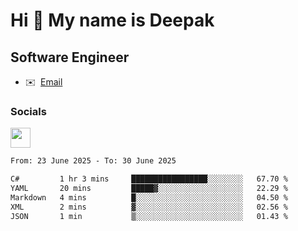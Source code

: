 Hi 👋 My name is Deepak
=======================

Software Engineer
-----------------
* ✉️  [Email](mailto:kumar.neu19@gmail.com)


### Socials

<p align="left"><a href="https://www.linkedin.com/in/deepak94kumar" target="_blank" rel="noreferrer"><img src="https://raw.githubusercontent.com/danielcranney/readme-generator/main/public/icons/socials/linkedin.svg" width="32" height="32" /></a></p>

<!--START_SECTION:waka-->

```txt
From: 23 June 2025 - To: 30 June 2025

C#         1 hr 3 mins     █████████████████░░░░░░░░   67.70 %
YAML       20 mins         █████▓░░░░░░░░░░░░░░░░░░░   22.29 %
Markdown   4 mins          █░░░░░░░░░░░░░░░░░░░░░░░░   04.50 %
XML        2 mins          ▓░░░░░░░░░░░░░░░░░░░░░░░░   02.56 %
JSON       1 min           ▒░░░░░░░░░░░░░░░░░░░░░░░░   01.43 %
```

<!--END_SECTION:waka-->
